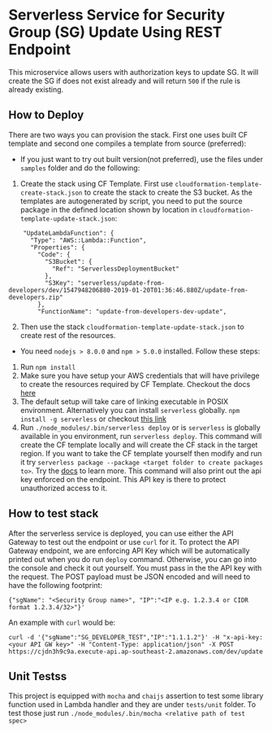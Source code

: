# Serverless Service for Security Group (SG) Update Using REST Endpoint
This microservice allows users with authorization keys to update SG. It will create the SG if does not exist already and will return `500` if the rule is already existing.

## How to Deploy

There are two ways you can provision the stack. First one uses built CF template and second one compiles a template from source (preferred):

* If you just want to try out built version(not preferred), use the files under `samples` folder and do the following:
1. Create the stack using CF Template. First use `cloudformation-template-create-stack.json` to create the stack to create the S3 bucket. As the templates are autogenerated by script, you need to put the source package in the defined location shown by location in `cloudformation-template-update-stack.json`:
```
    "UpdateLambdaFunction": {
      "Type": "AWS::Lambda::Function",
      "Properties": {
        "Code": {
          "S3Bucket": {
            "Ref": "ServerlessDeploymentBucket"
          },
          "S3Key": "serverless/update-from-developers/dev/1547948206880-2019-01-20T01:36:46.880Z/update-from-developers.zip"
        },
        "FunctionName": "update-from-developers-dev-update",
```
2. Then use the stack `cloudformation-template-update-stack.json` to create rest of the resources.

* You need `nodejs > 8.0.0` and `npm > 5.0.0` installed. Follow these steps:

1. Run ```npm install```
2. Make sure you have setup your AWS credentials that will have privilege to create the resources required by CF Template. Checkout the docs [here](https://serverless.com/framework/docs/providers/aws/guide/credentials#using-aws-access-keys)
3. The default setup will take care of linking executable in POSIX environment. Alternatively you can install `serverless` globally. `npm install -g serverless` or checkout [this link](https://serverless.com/framework/docs/providers/aws/guide/quick-start#pre-requisites)
4. Run ```./node_modules/.bin/serverless deploy``` or is `serverless` is globally available in you environment, run ```serverless deploy```. This command will create the CF template locally and will create the CF stack in the target region. If you want to take the CF template yourself then modify and run it try ```serverless package --package <target folder to create packages to>```. Try the [docs](https://serverless.com/framework/docs/providers/aws/guide/packaging/) to learn more. This command will also print out the api key enforced on the endpoint. This API key is there to protect unauthorized access to it.

## How to test stack

After the serverless service is deployed, you can use either the API Gateway to test out the endpoint or use `curl` for it. To protect the API Gateway endpoint, we are enforcing API Key which will be automatically printed out when you do run `deploy` command. Otherwise, you can go into the console and check it out yourself. You must pass in the the API key with the request. 
The POST payload must be JSON encoded and will need to have the following footprint:
```
{"sgName": "<Security Group name>", "IP":"<IP e.g. 1.2.3.4 or CIDR format 1.2.3.4/32>"}'
```
An example with `curl` would be:
```
curl -d '{"sgName":"SG_DEVELOPER_TEST","IP":"1.1.1.2"}' -H "x-api-key: <your API GW key>" -H "Content-Type: application/json" -X POST https://cjdn3h9c9a.execute-api.ap-southeast-2.amazonaws.com/dev/update
```

## Unit Testss

This project is equipped with `mocha` and `chaijs` assertion to test some library function used in Lambda handler and they are under `tests/unit` folder. To test those just run `./node_modules/.bin/mocha <relative path of test spec>`